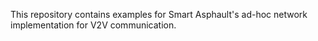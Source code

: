 This repository contains examples for Smart Asphault's ad-hoc network implementation for V2V communication.
 
